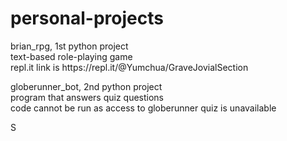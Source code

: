 # personal-projects

<p>brian_rpg, 1st python project<br>
text-based role-playing game<br>
repl.it link is https://repl.it/@Yumchua/GraveJovialSection</p>

<p>globerunner_bot, 2nd python project<br>
program that answers quiz questions<br>
code cannot be run as access to globerunner quiz is unavailable</p>S